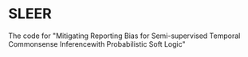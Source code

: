 # SLEER
The code for "Mitigating Reporting Bias for Semi-supervised Temporal Commonsense Inferencewith Probabilistic Soft Logic"
